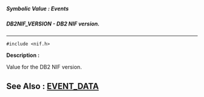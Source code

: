 ##### Symbolic Value : Events
##### DB2NIF_VERSION - DB2 NIF version.
---
```
#include <nif.h>
```
**Description :**

Value for the DB2 NIF version.

**See Also :**
[EVENT_DATA](/domino-c-api-docs/reference/Data/EVENT_DATA)
---
